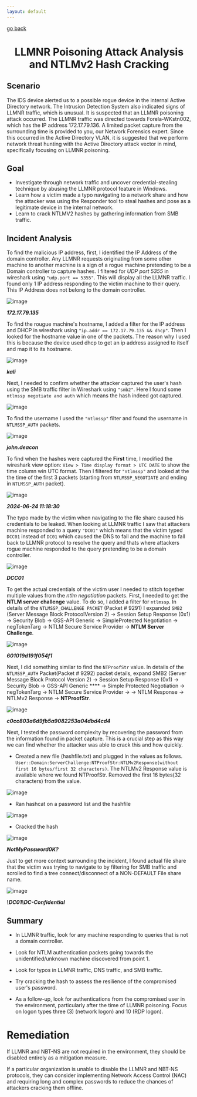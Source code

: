 ```yaml
---
layout: default
---
```


[go back](../)

<h1 style="text-align: center;">LLMNR Poisoning Attack Analysis and NTLMv2 Hash Cracking</h1>

## Scenario
The IDS device alerted us to a possible rogue device in the internal Active Directory network. The Intrusion Detection System also indicated signs of LLMNR traffic, which is unusual. It is suspected that an LLMNR poisoning attack occurred. The LLMNR traffic was directed towards Forela-WKstn002, which has the IP address 172.17.79.136. A limited packet capture from the surrounding time is provided to you, our Network Forensics expert. Since this occurred in the Active Directory VLAN, it is suggested that we perform network threat hunting with the Active Directory attack vector in mind, specifically focusing on LLMNR poisoning.

## Goal
- Investigate through network traffic and uncover credential-stealing technique by abusing the LLMNR protocol feature in Windows. 
- Learn how a victim made a typo navigating to a network share and how the attacker was using the Responder tool to steal hashes and pose as a legitimate device in the internal network. 
- Learn to crack NTLMV2 hashes by gathering information from SMB traffic.

## Incident Analysis
To find the malicious IP address, first, I identified the IP Address of the domain controller. Any LLMNR requests originating from some other machine to another machine is a sign of a rogue machine pretending to be a Domain controller to capture hashes. I filtered for *UDP port 5355* in wireshark using `"udp.port == 5355"`. This will display all the LLMNR traffic. I found only 1 IP address responding to the victim machine to their query. This IP Address does not belong to the domain controller.

![image](https://github.com/user-attachments/assets/cb76d69f-1342-4325-9594-3d8a6a5cfe97)

***172.17.79.135***

To find the rougue machine's hostname, I added a filter for the IP address and DHCP in wireshark using `"ip.addr == 172.17.79.135 && dhcp"`. Then I looked for the hostname value in one of the packets. The reason why I used this is because the device used dhcp to get an ip address assigned to itself and map it to its hostname.

![image](https://github.com/user-attachments/assets/67ed17fe-da79-4151-9cb2-0bdf664c5c47)

***kali***

Next, I needed to confirm whether the attacker captured the user's hash using the SMB traffic filter in Wireshark using `"smb2"`. Here I found some `ntlmssp negotiate and auth` which means the hash indeed got captured.

![image](https://github.com/user-attachments/assets/73e207f2-bf3c-45f6-81ca-667c21cf1e7c)

To find the username I used the `"ntlmssp"` filter and found the username in `NTLMSSP_AUTH` packets.

![image](https://github.com/user-attachments/assets/2ab80ae8-9a01-4be0-ae6a-aed1a9a35751)

***john.deacon***

To find when the hashes were captured the **First** time, I modified the wireshark view option: `View > Time display format > UTC DATE` to show the time column win UTC format. Then I filtered for `"ntlmssp"` and looked at the the time of the first 3 packets (starting from `NTLMSSP_NEGOTIATE` and ending in `NTLMSSP_AUTH` packet).

![image](https://github.com/user-attachments/assets/17df8e8d-99a1-44c5-9be9-e52bf6041263)

***2024-06-24 11:18:30***

The typo made by the victim when navigating to the file share caused his credentials to be leaked. When looking at LLMNR traffic I saw that attackers machine responded to a query `"DC01"` which means that the victim typed `DCC01` instead of `DC01` which caused the DNS to fail and the machine to fall back to LLMNR protocol to resolve the query and thats where attackers rogue machine responded to the query pretending to be a domain controller.

![image](https://github.com/user-attachments/assets/750c7e6c-06c1-4786-93ba-86cce20ef855)

***DCC01***

To get the actual credentials of the victim user I needed to stitch together multiple values from the *ntlm negotiation* packets. First, I needed to get the **NTLM server challenge** value. To do so, I added a filter for `ntlmssp`. In details of the `NTLMSSP_CHALLENGE PACKET` (Packet # 9291) I expanded `SMB2` (Server Message Block ProtocolVersion 2) -> Session Setup Response (0x1) -> Security Blob -> GSS-API Generic -> SimpleProtected Negotiation -> negTokenTarg -> NTLM Secure Service Provider -> **NTLM Server Challenge**.

![image](https://github.com/user-attachments/assets/bd29aa2c-f323-448c-a727-5726a808fb92)

***601019d191f054f1***

Next, I did something similar to find the `NTProofStr` value. In details of the `NTLMSSP_AUTH` Packet(Packet # 9292) packet details, expand SMB2 (Server Message Block Protocol Version 2) -> Session Setup Response (0x1) -> Security Blob -> GSS-API Generic **** -> Simple Protected Negotiation -> negTokenTarg -> NTLM Secure Service Provider -> -> NTLM Response -> NTLMv2 Response -> **NTProofStr**.

![image](https://github.com/user-attachments/assets/3fb03647-be4d-4a8c-9d55-fe28213ce34d)

***c0cc803a6d9fb5a9082253a04dbd4cd4***

Next, I tested the password complexity by recovering the password from the information found in packet capture. This is a crucial step as this way we can find whether the attacker was able to crack this and how quickly.

- Created a new file (hashfile.txt) and plugged in the values as follows. `User::Domain:ServerChallenge:NTProofStr:NTLMv2Response(without first 16 bytes/first 32 characters)`. The NTLMv2 Response value is available where we found NTProofStr. Removed the first 16 bytes(32 characters) from the value.

![image](https://github.com/user-attachments/assets/4129338a-3a64-4a4f-ad94-104d4273c2df)

-  Ran hashcat on a password list and the hashfile

![image](https://github.com/user-attachments/assets/f35f5a0b-e5c0-435c-ae4d-33a4c5908ed1)

- Cracked the hash

![image](https://github.com/user-attachments/assets/cf65dc9c-73db-41bf-81aa-e011c39d863e)

***NotMyPassword0K?***

Just to get more context surrounding the incident, I found actual file share that the victim was trying to navigate to by filtering for SMB traffic and scrolled to find a tree connect/disconnect of a NON-DEFAULT File share name.

![image](https://github.com/user-attachments/assets/7b5b0bcd-0d0a-4ca0-bb31-63a26d34d151)

***\\DC01\DC-Confidential***

## Summary

- In LLMNR traffic, look for any machine responding to queries that is not a domain controller.

- Look for NTLM authentication packets going towards the unidentified/unknown machine discovered from point 1.

- Look for typos in LLMNR traffic, DNS traffic, and SMB traffic.

- Try cracking the hash to assess the resilience of the compromised user's password.

- As a follow-up, look for authentications from the compromised user in the environment, particularly after the time of LLMNR poisoning. Focus on logon types three (3) (network logon) and 10 (RDP logon).

# Remediation
If LLMNR and NBT-NS are not required in the environment, they should be disabled entirely as a mitigation measure.

If a particular organization is unable to disable the LLMNR and NBT-NS protocols, they can consider implementing Network Access Control (NAC) and requiring long and complex passwords to reduce the chances of attackers cracking them offline.

